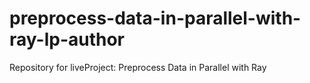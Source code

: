 # preprocess-data-in-parallel-with-ray-lp-author
Repository for liveProject: Preprocess Data in Parallel with Ray
